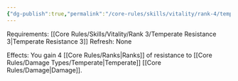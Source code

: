 ```yaml
---
{"dg-publish":true,"permalink":"/core-rules/skills/vitality/rank-4/temperate-resistance-4/"}
---
```


Requirements: [[Core Rules/Skills/Vitality/Rank 3/Temperate Resistance 3\|Temperate Resistance 3]]
Refresh: None

Effects:
You gain 4 [[Core Rules/Ranks\|Ranks]] of resistance to [[Core Rules/Damage Types/Temperate\|Temperate]] [[Core Rules/Damage\|Damage]].


